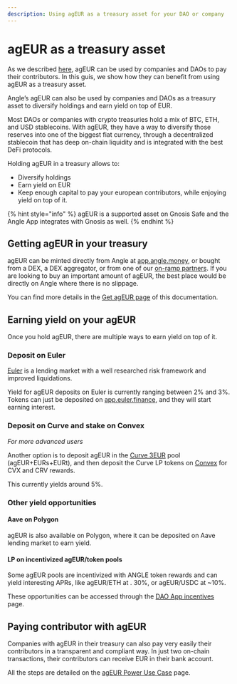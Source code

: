 ```yaml
---
description: Using agEUR as a treasury asset for your DAO or company
---
```


# agEUR as a treasury asset

As we described [here](/guides/ageur-power-usecase.md), agEUR can be used by companies and DAOs to pay their contributors. In this guis, we show how they can benefit from using agEUR as a treasury asset. 

Angle’s agEUR can also be used by companies and DAOs as a treasury asset to diversify holdings and earn yield on top of EUR. 

Most DAOs or companies with crypto treasuries hold a mix of BTC, ETH, and USD stablecoins. With agEUR, they have a way to diversify those reserves into one of the biggest fiat currency, through a decentralized stablecoin that has deep on-chain liquidity and is integrated with the best DeFi protocols.

Holding agEUR in a treasury allows to:

- Diversify holdings
- Earn yield on EUR
- Keep enough capital to pay your european contributors, while enjoying yield on top of it.

{% hint style="info" %}
agEUR is a supported asset on Gnosis Safe and the Angle App integrates with Gnosis as well.
{% endhint %}

## Getting agEUR in your treasury

agEUR can be minted directly from Angle at [app.angle.money](https://app.angle/money/), or bought from a DEX, a DEX aggregator, or from one of our [on-ramp partners](/guides/getAgEUR.md#buying-ageur-with-credit-card-or-bank-transfer). If you are looking to buy an important amount of agEUR, the best place would be directly on Angle where there is no slippage. 

You can find more details in the [Get agEUR page](/guides/getAgEUR.md) of this documentation. 

## Earning yield on your agEUR

Once you hold agEUR, there are multiple ways to earn yield on top of it. 

### Deposit on Euler

[Euler](https://www.euler.finance/) is a lending market with a well researched risk framework and improved liquidations. 

Yield for agEUR deposits on Euler is currently ranging between 2% and 3%. Tokens can just be deposited on [app.euler.finance](https://app.euler.finance/), and they will start earning interest. 

### Deposit on Curve and stake on Convex

*For more advanced users*

Another option is to deposit agEUR in the [Curve 3EUR](https://curve.fi/factory/66/deposit) pool (agEUR+EURs+EURt), and then deposit the Curve LP tokens on [Convex](https://www.convexfinance.com/stake) for CVX and CRV rewards. 

This currently yields around 5%. 

### Other yield opportunities
#### Aave on Polygon
agEUR is also available on Polygon, where it can be deposited on Aave lending market to earn yield.

#### LP on incentivized agEUR/token pools
Some agEUR pools are incentivized with ANGLE token rewards and can yield interesting APRs, like agEUR/ETH at . 
30%, or agEUR/USDC at ~10%. 

These opportunities can be accessed through the [DAO App incentives](https://dao.angle.money/#/stake) page. 

## Paying contributor with agEUR

Companies with agEUR in their treasury can also pay very easily their contributors in a transparent and compliant way. In just two on-chain transactions, their contributors can receive EUR in their bank account. 

All the steps are detailed on the [agEUR Power Use Case](/guides/ageur-power-usecase.md) page.